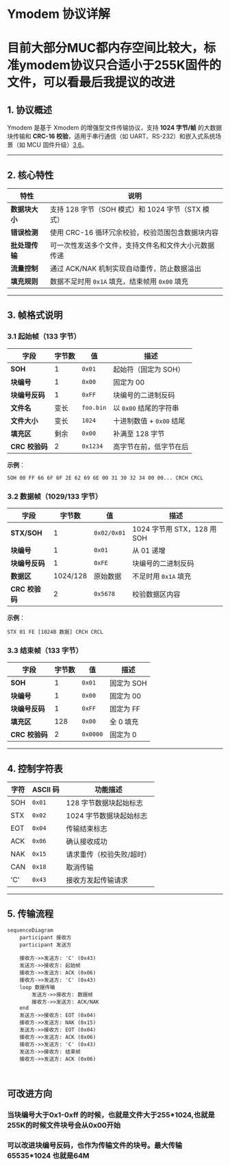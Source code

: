 # Ymodem 协议详解

# 目前大部分MUC都内存空间比较大，标准ymodem协议只合适小于255K固件的文件，可以看最后我提议的改进
## 1. 协议概述
Ymodem 是基于 Xmodem 的增强型文件传输协议，支持 **1024 字节/帧** 的大数据块传输和 **CRC-16 校验**，适用于串行通信（如 UART、RS-232）和嵌入式系统场景（如 MCU 固件升级）[3,6](@ref)。

---

## 2. 核心特性
| 特性                | 说明            |
|---------------------|----------------------------------------------------------------------|
| **数据块大小**       | 支持 128 字节（SOH 模式）和 1024 字节（STX 模式）                   |
| **错误检测**         | 使用 CRC-16 循环冗余校验，校验范围包含数据块内容                    |
| **批处理传输**       | 可一次性发送多个文件，支持文件名和文件大小元数据传递                |
| **流量控制**         | 通过 ACK/NAK 机制实现自动重传，防止数据溢出                          |
| **填充规则**         | 数据不足时用 `0x1A` 填充，结束帧用 `0x00` 填充                      |

---

## 3. 帧格式说明

### 3.1 起始帧（133 字节）
| 字段            | 字节数 | 值            | 描述                         |
|-----------------|--------|---------------|------------------------------|
| **SOH**         | 1      | `0x01`        | 起始符（固定为 SOH）          |
| **块编号**       | 1      | `0x00`        | 固定为 00                    |
| **块编号反码**   | 1      | `0xFF`        | 块编号的二进制反码            |
| **文件名**       | 变长   | `foo.bin`     | 以 `0x00` 结尾的字符串        |
| **文件大小**     | 变长   | `1024`        | 十进制数值 + `0x00` 结尾      |
| **填充区**       | 剩余   | `0x00`        | 补满至 128 字节               |
| **CRC 校验码**   | 2      | `0x1234`      | 高字节在前，低字节在后        |

**示例**：

```
SOH 00 FF 66 6F 6F 2E 62 69 6E 00 31 30 32 34 00 00... CRCH CRCL
```



### 3.2 数据帧（1029/133 字节）
| 字段            | 字节数 | 值            | 描述                         |
|-----------------|--------|---------------|------------------------------|
| **STX/SOH**     | 1      | `0x02/0x01`   | 1024 字节用 STX，128 用 SOH  |
| **块编号**       | 1      | `0x01`        | 从 01 递增                   |
| **块编号反码**   | 1      | `0xFE`        | 块编号的二进制反码            |
| **数据区**       | 1024/128 | 原始数据      | 不足时用 `0x1A` 填充         |
| **CRC 校验码**   | 2      | `0x5678`      | 校验数据区内容               |

**示例**：

```
STX 01 FE [1024B 数据] CRCH CRCL
```

### 3.3 结束帧（133 字节）
| 字段            | 字节数 | 值            | 描述                         |
|-----------------|--------|---------------|------------------------------|
| **SOH**         | 1      | `0x01`        | 固定为 SOH                   |
| **块编号**       | 1      | `0x00`        | 固定为 00                    |
| **块编号反码**   | 1      | `0xFF`        | 固定为 FF                    |
| **填充区**       | 128    | `0x00`        | 全 0 填充                    |
| **CRC 校验码**   | 2      | `0x0000`      | 固定为 0                     |

---

## 4. 控制字符表
| 字符 | ASCII 码 | 功能描述                     |
|------|----------|------------------------------|
| SOH  | `0x01`   | 128 字节数据块起始标志        |
| STX  | `0x02`   | 1024 字节数据块起始标志       |
| EOT  | `0x04`   | 传输结束标志                 |
| ACK  | `0x06`   | 确认接收成功                 |
| NAK  | `0x15`   | 请求重传（校验失败/超时）     |
| CAN  | `0x18`   | 取消传输                     |
| 'C'  | `0x43`   | 接收方发起传输请求            |

---

## 5. 传输流程
```mermaid
sequenceDiagram
    participant 接收方
    participant 发送方

    接收方->>发送方: 'C' (0x43)
    发送方->>接收方: 起始帧
    接收方->>发送方: ACK (0x06)
    接收方->>发送方: 'C' (0x43)
    loop 数据传输
        发送方->>接收方: 数据帧
        接收方->>发送方: ACK/NAK
    end
    发送方->>接收方: EOT (0x04)
    接收方->>发送方: NAK (0x15)
    发送方->>接收方: EOT (0x04)
    接收方->>发送方: ACK (0x06)
    接收方->>发送方: 'C' (0x43)
    发送方->>接收方: 结束帧
    接收方->>发送方: ACK (0x06)



```
## 可改进方向

### 当块编号大于0x1-0xff 的时候，也就是文件大于255*1024,也就是255K的时候文件块号会从0x00开始

### 可以改进块编号反码，也作为传输文件的块号。最大传输65535*1024 也就是64M